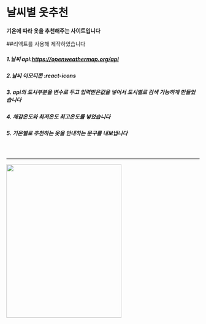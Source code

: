 # 날씨별 옷추천<br>
**기온에 따라 옷을 추천해주는 사이트입니다**<br>

##리액트를 사용해 제작하였습니다

##### 1.날씨 api:https://openweathermap.org/api<br>
##### 2.날씨 이모티콘 :react-icons<br>
##### 3. api의 도시부분을 변수로 두고 입력받은값을 넣어서 도시별로 검색 가능하게 만들었습니다<br>
##### 4. 체감온도와 최저온도 최고온도를 넣었습니다<br>
##### 5. 기온별로 추천하는 옷을 안내하는 문구를 내보냅니다<br><br><br>
------------------------------------------------------------------------------
<img src="https://user-images.githubusercontent.com/94913420/146631783-cc141734-c370-41f0-aa10-9beef2977ab7.mov" width="300" height="400" />


